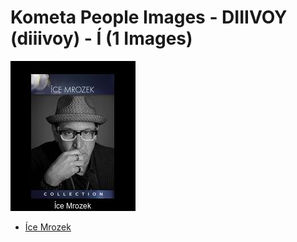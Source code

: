 # Kometa People Images - DIIIVOY (diiivoy) - Í (1 Images)
![Grid](grid.jpg)

* [Íce Mrozek](https://raw.githubusercontent.com/Kometa-Team/People-Images-diiivoy/master/Í/Images/%C3%8Dce%20Mrozek.jpg)